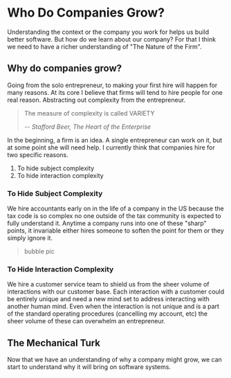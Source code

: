 # Who Do Companies Grow?

Understanding the context or the company you work for helps us build better software. But how do we learn about our company? For that I think we need to have a richer understanding of "The Nature of the Firm".

## Why do companies grow?

Going from the solo entrepreneur, to making your first hire will happen for many reasons. At its core I believe that firms will tend to hire people for one real reason. Abstracting out complexity from the entrepreneur.

> The measure of complexity is called VARIETY
> 
> -- <cite>Stafford Beer, The Heart of the Enterprise</cite>

In the beginning, a firm is an idea. A single entrepreneur can work on it, but at some point she will need help. I currently think that companies hire for two specific reasons.

1. To hide subject complexity
2. To hide interaction complexity

### To Hide Subject Complexity

We hire accountants early on in the life of a company in the US because the tax code is so complex no one outside of the tax community is expected to fully understand it. Anytime a company runs into one of these "sharp" points, it invariable either hires someone to soften the point for them or they simply ignore it.

> bubble pic

### To Hide Interaction Complexity

We hire a customer service team to shield us from the sheer volume of interactions with our customer base. Each interaction with a customer could be entirely unique and need a new mind set to address interacting with another human mind. Even when the interaction is not unique and is a part of the standard operating procedures (cancelling my account, etc) the sheer volume of these can overwhelm an entrepreneur.


## The Mechanical Turk

Now that we have an understanding of why a company might grow, we can start to understand why it will bring on software systems.
